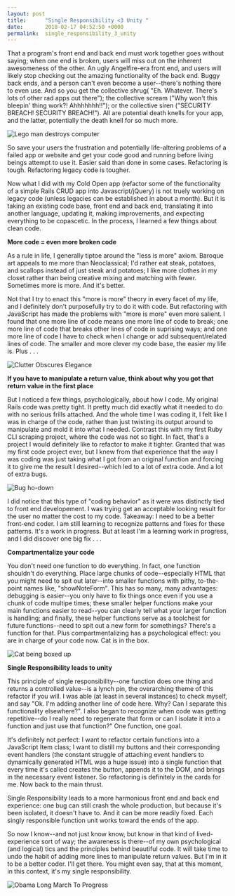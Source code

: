 ```yaml
---
layout: post
title:      "Single Responsibility <3 Unity "
date:       2018-02-17 04:52:50 +0000
permalink:  single_responsibility_3_unity
---
```



That a program's front end and back end must work together goes without saying; when one end is broken, users will miss out on the inherent awesomeness of the other. An ugly Angelfire-era front end, and users will likely stop checking out the amazing functionality of the back end. Buggy back ends, and a person can't even become a user--there's nothing there to even use. And so you get the collective shrug( "Eh. Whatever. There's lots of other rad apps out there"); the collective scream ("Why won't this bleepin' thing work?! Ahhhhhhh!!"); or the collective siren ("SECURITY BREACH! SECURITY BREACH!"). All are potential death knells for your app, and the latter, potentially the death knell for so much more. 

![Lego man destroys computer](https://i.imgur.com/7NjztoI.gif)

So save your users the frustration and potentially life-altering problems of a failed app or website and get your code good and running before living beings attempt to use it. Easier said than done in some cases. Refactoring is tough. Refactoring legacy code is tougher. 

Now what I did with my Cold Open app (refactor some of the functionality of a simple Rails CRUD app into Javascript/jQuery) is not truely working on legacy code (unless legacies can be established in about a month). But it is taking an existing code base, front end and back end, translating it into another language, updating it, making improvements, and expecting everything to be copascetic. In the process, I learned a few things about clean code.

**More code = even more broken code**

As a rule in life, I generally tiptoe around the "less is more" axiom. Baroque art appeals to me more than Neoclassical; I'd rather eat steak, potatoes, and scallops instead of just steak and potatoes; I like more clothes in my closet rather than being creative mixing and matching with fewer. Sometimes more is more. And it's better. 

Not that I try to enact this "more is more" theory in every facet of my life, and I definitely don't purposefully try to do it with code. But refactoring with JavaScript has made the problems with "more is more" even more salient. I found that one more line of code means one more line of code to break; one more line of code that breaks other lines of code in suprising ways; and one more line of code I have to check when I change or add subsequent/related lines of code. The smaller and more clever my code base, the easier my life is. Plus . . . 

![Clutter Obscures Elegance](https://i.imgur.com/jnJL3Ye.gif)

**If you have to manipulate a return value, think about why you got that return value in the first place**

But I noticed a few things, psychologically, about how I code. My original Rails code was pretty tight. It pretty much did exactly what it needed to do with no serious frills attached. And the whole time I was coding it, I felt like I was in charge of the code, rather than just twisting its output around to manipulate and mold it into what I needed. Contrast this with  my first Ruby CLI scraping project, where the code was not so tight. In fact, that's a project I would definitely like to refactor to make it tighter. Granted that was my first code project ever, but I knew from that experience that the way I was coding was just taking what I got from an original function and forcing it to give me the result I desired--which led to a lot of extra code. And a lot of extra bugs. 

![Bug ho-down](https://i.imgur.com/Bwte04q.gif) 

I did notice that this type of "coding behavior" as it were was distinctly tied to front end developement. I was trying get an acceptable looking result for the user no matter the cost to my code. Takeaway: I need to be a better front-end coder.  I am still learning to recognize patterns and fixes for these patterns. It's a work in progress. But at least I'm a learning work in progress, and I did discover one big fix . . . 

**Compartmentalize your code**

You don't need one function to do everything. In fact, one function shouldn't do everything. Place large chunks of code--especially HTML that you might need to spit out later--into smaller functions with pithy, to-the-point names like, "showNoteForm". This has so many, many advantages: debugging is easier--you only have to fix things once even if you use a chunk of code multipe times; these smaller helper functions make your main functions easier to read--you can clearly tell what your larger function is handling; and finally, these helper functions serve as a toolchest for future functions--need to spit out a new form for somethings? There's a function for that. Plus compartmentalizing has a psychological effect: you are in charge of your code now. Cat is in the box.

![Cat being boxed up](https://i.imgur.com/7rgBNRf.gif)

**Single Responsibility leads to unity**

This principle of single responsibility--one function does one thing and returns a controlled value--is a lynch pin, the overarching theme of this refactor if you will. I was able (at least in several instances) to check myself, and say "Ok. I'm adding another line of code here. Why? Can I separate this functionality elsewhere?". I also began to recognize when code was getting repetitive--do I really need to regenerate that form or can I isolate it into a function and just use that function?" One function, one goal. 

It's definitely not perfect: I want to refactor certain functions into a JavaScript Item class; I want to distill my buttons and their corresponding event handlers (the constant struggle of attaching event handlers to dynamically generated HTML was a huge issue) into a single function that every time it's called creates the button, appends it to the DOM, and brings in the necessary event listener. So refactoring is definitely in the cards for me. Now back to the main thrust.

Single Responsibility leads to a more harmonious front end and back end experience: one bug can still crash the whole production, but because it's been isolated, it doesn't have to. And it can be more readily fixed. Each singly responsible function unit works toward the ends of the app. 

So now I know--and not just know know, but know in that kind of lived-experience sort of way; the awareness is there--of my own psychological (and logical) tics and the principles behind beautifuI code.  It will take time to undo the habit of adding more lines to manipulate return values. But I'm in it to be a better coder. I'll get there. You might even say, that at this moment, in this context, it's my single responsibility.

![Obama Long March To Progress](https://i.imgur.com/VjwyVaX.gif)


